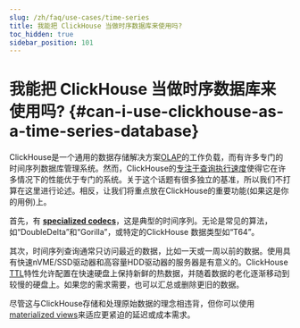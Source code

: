 ```yaml
---
slug: /zh/faq/use-cases/time-series
title: 我能把 ClickHouse 当做时序数据库来使用吗?
toc_hidden: true
sidebar_position: 101
---
```


# 我能把 ClickHouse 当做时序数据库来使用吗? {#can-i-use-clickhouse-as-a-time-series-database}

ClickHouse是一个通用的数据存储解决方案[OLAP](../../faq/general/olap.md)的工作负载，而有许多专门的时间序列数据库管理系统。然而，ClickHouse的[专注于查询执行速度](../../faq/general/why-clickhouse-is-so-fast.md)使得它在许多情况下的性能优于专门的系统。关于这个话题有很多独立的基准，所以我们不打算在这里进行论述。相反，让我们将重点放在ClickHouse的重要功能(如果这是你的用例)上。



首先，有 **[specialized codecs](../../sql-reference/statements/create/table.mdx#create-query-specialized-codecs)**，这是典型的时间序列。无论是常见的算法，如“DoubleDelta”和“Gorilla”，或特定的ClickHouse 数据类型如“T64”。



其次，时间序列查询通常只访问最近的数据，比如一天或一周以前的数据。使用具有快速nVME/SSD驱动器和高容量HDD驱动器的服务器是有意义的。ClickHouse [TTL](/engines/table-engines/mergetree-family/mergetree#table_engine-mergetree-ttl)特性允许配置在快速硬盘上保持新鲜的热数据，并随着数据的老化逐渐移动到较慢的硬盘上。如果您的需求需要，也可以汇总或删除更旧的数据。



尽管这与ClickHouse存储和处理原始数据的理念相违背，但你可以使用[materialized views](../../sql-reference/statements/create/view.md)来适应更紧迫的延迟或成本需求。
